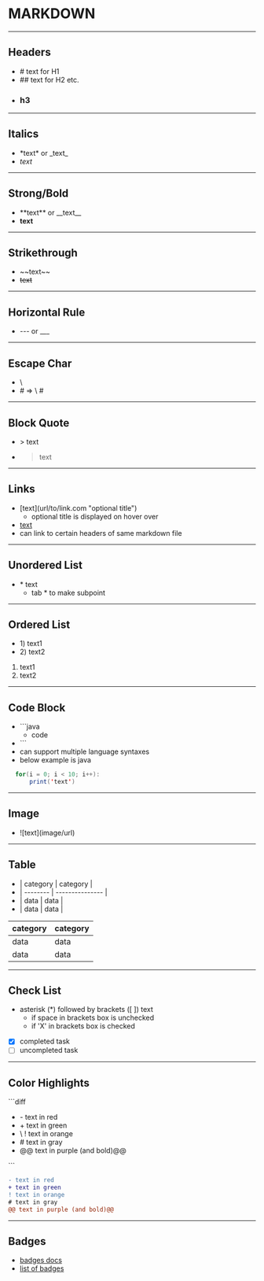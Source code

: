 # MARKDOWN

---

## Headers
* \# text for H1
* \#\# text for H2 etc.
* ### h3
---

## Italics
* \*text\* or \_text\_
* *text*
---

## Strong/Bold
* \*\*text\*\* or \_\_text\_\_
* **text**
---

## Strikethrough
* \~\~text\~\~
* ~~text~~
---

## Horizontal Rule
* \-\-\- or \_\_\_

---

## Escape Char
* \\
* \# => \\ #
---

## Block Quote
* \> text
* > text
---

## Links
* \[text\]\(url/to/link.com \"optional title\"\)
  * optional title is displayed on hover over
* [text](google.com "google")
* can link to certain headers of same markdown file 
---

## Unordered List 
* \* text
  * tab \* to make subpoint
---
  
## Ordered List
* 1\) text1
* 2\) text2
1) text1
2) text2
---

## Code Block
* \`\`\`java
  * code
* \`\`\`
* can support multiple language syntaxes
* below example is java
``` java
  for(i = 0; i < 10; i++):
      print('text')
```
---

## Image
* \!\[text\]\(image/url\)
---

## Table
* \| category \| category \|
* \| -------- \| --------------- \|
* \| data \| data \|
* \| data \| data \|

| category | category |
| -------- | --------------- |
| data | data |
| data | data |
---

## Check List
* asterisk (*) followed by brackets ([ ])  text
  * if space in brackets box is unchecked
  * if 'X' in brackets box is checked
* [X] completed task
* [ ] uncompleted task
---

## Color Highlights
\`\`\`diff
* \- text in red
* \+ text in green
* \ ! text in orange
* \# text in gray
* \@@ text in purple (and bold)@@

\`\`\`
```diff
- text in red
+ text in green
! text in orange
# text in gray
@@ text in purple (and bold)@@
```
---

## Badges
* [badges docs](https://shields.io/)
* [list of badges](https://naereen.github.io/badges/)



